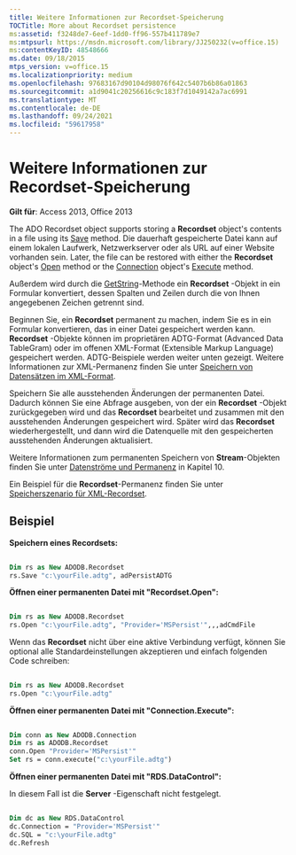 ```yaml
---
title: Weitere Informationen zur Recordset-Speicherung
TOCTitle: More about Recordset persistence
ms:assetid: f3248de7-6eef-1dd0-ff96-557b411789e7
ms:mtpsurl: https://msdn.microsoft.com/library/JJ250232(v=office.15)
ms:contentKeyID: 48548666
ms.date: 09/18/2015
mtps_version: v=office.15
ms.localizationpriority: medium
ms.openlocfilehash: 97683167d90104d98076f642c5407b6b86a01863
ms.sourcegitcommit: a1d9041c20256616c9c183f7d1049142a7ac6991
ms.translationtype: MT
ms.contentlocale: de-DE
ms.lasthandoff: 09/24/2021
ms.locfileid: "59617958"
---
```

# <a name="more-about-recordset-persistence"></a>Weitere Informationen zur Recordset-Speicherung

**Gilt für**: Access 2013, Office 2013

The ADO Recordset object supports storing a **Recordset** object's contents in a file using its [Save](save-method-ado.md) method. Die dauerhaft gespeicherte Datei kann auf einem lokalen Laufwerk, Netzwerkserver oder als URL auf einer Website vorhanden sein. Later, the file can be restored with either the **Recordset** object's [Open](open-method-ado-recordset.md) method or the [Connection](connection-object-ado.md) object's [Execute](https://docs.microsoft.com/office/vba/access/concepts/miscellaneous/execute-method-ado-connection) method.

Außerdem wird durch die [GetString](getstring-method-ado.md)-Methode ein **Recordset** -Objekt in ein Formular konvertiert, dessen Spalten und Zeilen durch die von Ihnen angegebenen Zeichen getrennt sind.

Beginnen Sie, ein **Recordset** permanent zu machen, indem Sie es in ein Formular konvertieren, das in einer Datei gespeichert werden kann. **Recordset** -Objekte können im proprietären ADTG-Format (Advanced Data TableGram) oder im offenen XML-Format (Extensible Markup Language) gespeichert werden. ADTG-Beispiele werden weiter unten gezeigt. Weitere Informationen zur XML-Permanenz finden Sie unter [Speichern von Datensätzen im XML-Format](persisting-records-in-xml-format.md).

Speichern Sie alle ausstehenden Änderungen der permanenten Datei. Dadurch können Sie eine Abfrage ausgeben, von der ein **Recordset** -Objekt zurückgegeben wird und das **Recordset** bearbeitet und zusammen mit den ausstehenden Änderungen gespeichert wird. Später wird das **Recordset** wiederhergestellt, und dann wird die Datenquelle mit den gespeicherten ausstehenden Änderungen aktualisiert.

Weitere Informationen zum permanenten Speichern von **Stream**-Objekten finden Sie unter [Datenströme und Permanenz](streams-and-persistence.md) in Kapitel 10.

Ein Beispiel für die **Recordset**-Permanenz finden Sie unter [Speicherszenario für XML-Recordset](xml-recordset-persistence-scenario.md).

## <a name="example"></a>Beispiel

**Speichern eines Recordsets:**

```vb 
 
Dim rs as New ADODB.Recordset 
rs.Save "c:\yourFile.adtg", adPersistADTG 
```

**Öffnen einer permanenten Datei mit "Recordset.Open":**

```vb 
 
Dim rs as New ADODB.Recordset 
rs.Open "c:\yourFile.adtg", "Provider='MSPersist'",,,adCmdFile
```

Wenn das **Recordset** nicht über eine aktive Verbindung verfügt, können Sie optional alle Standardeinstellungen akzeptieren und einfach folgenden Code schreiben:

```vb 
 
Dim rs as New ADODB.Recordset 
rs.Open "c:\yourFile.adtg" 
```

**Öffnen einer permanenten Datei mit "Connection.Execute":**

```vb 
 
Dim conn as New ADODB.Connection 
Dim rs as ADODB.Recordset 
conn.Open "Provider='MSPersist'" 
Set rs = conn.execute("c:\yourFile.adtg") 
```

**Öffnen einer permanenten Datei mit "RDS.DataControl":**

In diesem Fall ist die **Server** -Eigenschaft nicht festgelegt.

```vb 
 
Dim dc as New RDS.DataControl 
dc.Connection = "Provider='MSPersist'" 
dc.SQL = "c:\yourFile.adtg" 
dc.Refresh
```

